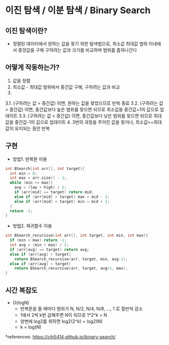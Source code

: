 # 이진 탐색 / 이분 탐색 / Binary Search
## 이진 탐색이란?
* 정렬된 데이터에서 원하는 값을 찾기 위한 탐색법으로, 최소값 최대값 범위 이내에서 중앙값을 구해 구하려는 값과 크기를 비교하며 범위를 좁혀나간다

## 어떻게 작동하는가?
1.  값을 정렬
2.  최소값 - 최대값 범위에서 중간값 구해, 구하려는 값과 비교
3.   
  3.1.  (구하려는 값 = 중간값) 이면, 원하는 값을 찾았으므로 반복 종료
  3.2.  (구하려는 값 > 중간값) 이면, 중간값보다 높은 범위를 찾으면 되므로 최소값을 중간값+1의 값으로 업데이트
  3.3.  (구하려는 값 < 중간값) 이면, 중간값보다 낮은 범위를 찾으면 되므로 최대값을 중간값-1의 값으로 업데이트
4.  3번의 과정을 주어진 값을 찾거나, 최소값<=최대값이 유지되는 동안 반복

## 구현
* 방법1. 반복문 이용
``` C++
int BSearch(int arr[], int target){
  int min = 0;
  int max = arr.size() - 1;
  while (min <= max){
    avg = (low + high) / 2;
    if (arr[mid] == target) return mid;
    else if (arr[mid] > target) max = mid - 1;
    else if (arr[mid] < target) min = mid + 1;
  }
  return -1;
}
```
* 방법2. 재귀함수 이용
``` C++
int BSearch_recursive(int arr[], int target, int min, int max){
  if (min > max) return -1;
  int avg = (min + max) / 2;
  if (arr[avg] == target) return avg;
  else if (arr[avg] > target)
    return BSearch_recursive(arr, target, min, avg-1);
  else if (arr[avg] < target)
    return BSearch_recursive(arr, target, avg+1, max);
}
```
## 시간 복잡도
* O(logN)
   * 반복문을 돌 때마다 범위가 N, N/2, N/4, N/8, ..., 1 로 절반씩 감소
   * 1에서 2씩 k번 곱해주면 N이 되므로 1*2^k = N
   * 양변에 log2를 취하면 log2(2^k) = log2(N)
   * k = log(N)
 
 
*references: https://cjh5414.github.io/binary-search/



